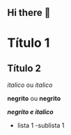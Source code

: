 ## Hi there 👋

# Título 1
## Título 2

*italico* ou _italico_

**negrito** ou __negrito__

___negrito e italico___

- lista 1
    -sublista 1

<!--
**JALPJALP/JALPJALP** is a ✨ _special_ ✨ repository because its `README.md` (this file) appears on your GitHub profile.

Here are some ideas to get you started:

- 🔭 I’m currently working on ...
- 🌱 I’m currently learning ...
- 👯 I’m looking to collaborate on ...
- 🤔 I’m looking for help with ...
- 💬 Ask me about ...
- 📫 How to reach me: ...
- 😄 Pronouns: ...
- ⚡ Fun fact: ...
-->
